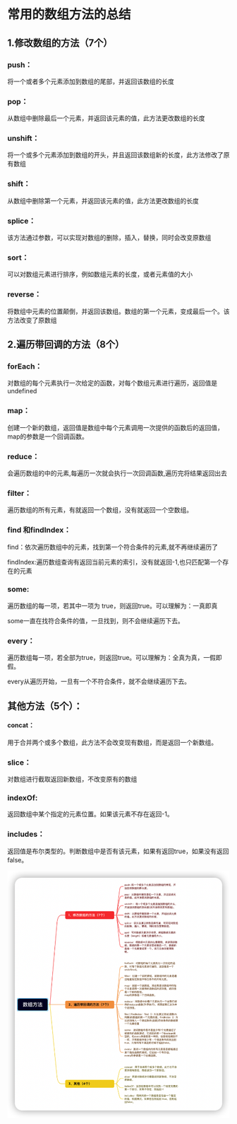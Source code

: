 # 常用的数组方法的总结

## 1.修改数组的方法（7个）



### push：

将一个或者多个元素添加到数组的尾部，并返回该数组的长度

### pop：

从数组中删除最后一个元素，并返回该元素的值，此方法更改数组的长度

### unshift：

将一个或多个元素添加到数组的开头，并且返回该数组新的长度，此方法修改了原有数组

### shift：

从数组中删除第一个元素，并返回该元素的值，此方法更改数组的长度

### splice：

该方法通过参数，可以实现对数组的删除，插入，替换，同时会改变原数组

### sort：

可以对数组元素进行排序，例如数组元素的长度，或者元素值的大小

### reverse：

将数组中元素的位置颠倒，并返回该数组。数组的第一个元素，变成最后一个。该方法改变了原数组



## 2.遍历带回调的方法（8个）

### forEach：

对数组的每个元素执行一次给定的函数，对每个数组元素进行遍历，返回值是undefined

### map：

创建一个新的数组，返回值是数组中每个元素调用一次提供的函数后的返回值，map的参数是一个回调函数。

### reduce：

会遍历数组的中的元素,每遍历一次就会执行一次回调函数,遍历完将结果返回出去

### filter：

遍历数组的所有元素，有就返回一个数组，没有就返回一个空数组。

### find 和findIndex：

find：依次遍历数组中的元素，找到第一个符合条件的元素,就不再继续遍历了

findIndex:遍历数组查询有返回当前元素的索引，没有就返回-1,也只匹配第一个存在的元素

### some:

遍历数组的每一项，若其中一项为 true，则返回true。可以理解为：一真即真 

some一直在找符合条件的值，一旦找到，则不会继续遍历下去。

### every：

遍历数组每一项，若全部为true，则返回true。可以理解为：全真为真，一假即假。

every从遍历开始，一旦有一个不符合条件，就不会继续遍历下去。



## 其他方法（5个）：

#### concat：

用于合并两个或多个数组，此方法不会改变现有数组，而是返回一个新数组。

### slice：

对数组进行截取返回新数组，不改变原有的数组

### indexOf:

返回数组中某个指定的元素位置。如果该元素不存在返回-1。

### includes：

返回值是布尔类型的。判断数组中是否有该元素，如果有返回true，如果没有返回false。

![1](image/1.png)